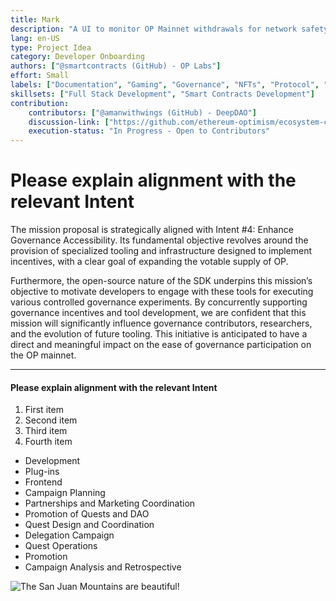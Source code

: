 ```yaml
---
title: Mark 
description: "A UI to monitor OP Mainnet withdrawals for network safety."
lang: en-US
type: Project Idea
category: Developer Onboarding
authors: ["@smartcontracts (GitHub) - OP Labs"]
effort: Small 
labels: ["Documentation", "Gaming", "Governance", "NFTs", "Protocol", "Wallets"]
skillsets: ["Full Stack Development", "Smart Contracts Development"]
contribution:
    contributors: ["@amanwithwings (GitHub) - DeepDAO"]
    discussion-link: ["https://github.com/ethereum-optimism/ecosystem-contributions/issues/33"]
    execution-status: "In Progress - Open to Contributors"
---
```


# Please explain alignment with the relevant Intent

The mission proposal is strategically aligned with Intent #4: Enhance Governance Accessibility. Its fundamental objective revolves around the provision of specialized tooling and infrastructure designed to implement incentives, with a clear goal of expanding the votable supply of OP.

Furthermore, the open-source nature of the SDK underpins this mission’s objective to motivate developers to engage with these tools for executing various controlled governance experiments. By concurrently supporting governance incentives and tool development, we are confident that this mission will significantly influence governance contributors, researchers, and the evolution of future tooling. This initiative is anticipated to have a direct and meaningful impact on the ease of governance participation on the OP mainnet.

---

#### Please explain alignment with the relevant Intent
1. First item
2. Second item
3. Third item
4. Fourth item

- Development
- Plug-ins
- Frontend
- Campaign Planning
- Partnerships and Marketing Coordination
- Promotion of Quests and DAO
- Quest Design and Coordination
- Delegation Campaign
- Quest Operations
- Promotion
- Campaign Analysis and Retrospective

![The San Juan Mountains are beautiful!](https://images.pexels.com/photos/1003914/pexels-photo-1003914.jpeg?auto=compress&cs=tinysrgb&dpr=1&w=500)


